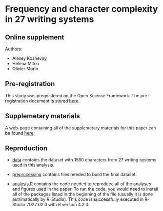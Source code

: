 # Frequency and character complexity in 27 writing systems

## Online supplement 

Authors: 

- Alexey Koshevoy
- Helena Miton
- Olivier Morin 

## Pre-registration

This study was pregeistered on the Open Sciense Framework. The pre-registration document is stored [here](https://osf.io/h8mqk/).

## Supplemetary materials

A web-page containing all of the supplemetary materials for this paper can be found [here](https://alexeykosh.github.io/Frequency-and-character-complexity-in-27-writing-systems/supplement).

## Reproduction 

- [data](https://github.com/alexeykosh/Frequency-and-character-complexity-in-27-writing-systems/tree/main/data) contains the dataset with 1560 characters from 27 writing systems used in this analysis.

- [preprocessing](https://github.com/alexeykosh/Frequency-and-character-complexity-in-27-writing-systems/tree/main/preprocessing) contains files needed to build the final dataset. 

- [analysis.R](https://github.com/alexeykosh/Frequency-and-character-complexity-in-27-writing-systems/blob/main/analysis.R) contains the code needed to reproduce all of the analyses and figures used in the paper. To run the code, you would need to install all of the packages listed in the beginning of the file (usually it is done autrimatically by R-Studio). This code is successfully executed in R-Studio 2022.02.0 with R version 4.2.0.



